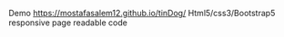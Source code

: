 Demo 
https://mostafasalem12.github.io/tinDog/
Html5/css3/Bootstrap5 
responsive page
readable code
